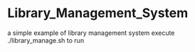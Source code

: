# Library_Management_System
a simple example of library management system
execute ./library_manage.sh to run

